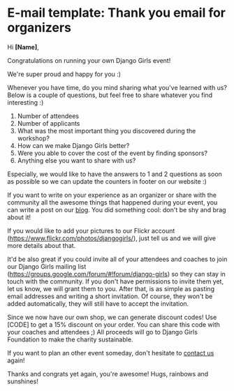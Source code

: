 # E-mail template: Thank you email for organizers

Hi **[Name]**,

Congratulations on running your own Django Girls event!

We're super proud and happy for you :)

Whenever you have time, do you mind sharing what you've learned with us? Below is a couple of questions, but feel free to share whatever you find interesting :)

1) Number of attendees
2) Number of applicants
3) What was the most important thing you discovered during the workshop?
4) How can we make Django Girls better?
5) Were you able to cover the cost of the event by finding sponsors?
6) Anything else you want to share with us?

Especially, we would like to have the answers to 1 and 2 questions as soon as possible so we can update the counters in footer on our website :)

If you want to write on your experience as an organizer or share with the community all the awesome things that happened during your event, you can write a post on our [blog](http://blog.djangogirls.org/submit). You did something cool: don't be shy and brag about it!

If you would like to add your pictures to our Flickr account (https://www.flickr.com/photos/djangogirls/), just tell us and we will give more details about that.

It'd be also great if you could invite all of your attendees and coaches to join our Django Girls mailing list (https://groups.google.com/forum/#!forum/django-girls) so they can stay in touch with the community. If you don't have permissions to invite them yet, let us know, we will grant them to you. After that, is as simple as pasting email addresses and writing a short invitation. Of course, they won't be added automatically, they will still have to accept the invitation.

Since we now have our own shop, we can generate discount codes! Use [CODE] to get a 15% discount on your order. You can share this code with your coaches and attendees ;) All proceeds will go to Django Girls Foundation to make the charity sustainable.

If you want to plan an other event someday, don't hesitate to [contact us](https://djangogirls.org/organize/) again!

Thanks and congrats yet again, you're awesome!
Hugs, rainbows and sunshines!